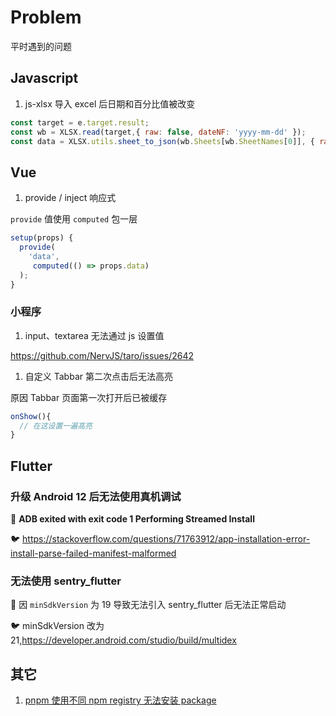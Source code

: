 # Problem

平时遇到的问题

## Javascript

1. js-xlsx 导入 excel 后日期和百分比值被改变

```javascript
const target = e.target.result;
const wb = XLSX.read(target,{ raw: false, dateNF: 'yyyy-mm-dd' });
const data = XLSX.utils.sheet_to_json(wb.Sheets[wb.SheetNames[0]], { raw:false, dateNF:'yyyy-mm-dd' });
```

## Vue

1. provide / inject 响应式

`provide` 值使用 `computed` 包一层

```javascript
setup(props) {
  provide(
    'data',
     computed(() => props.data)
  );
}
```

### 小程序

1. input、textarea 无法通过 js 设置值

<https://github.com/NervJS/taro/issues/2642>

1. 自定义 Tabbar 第二次点击后无法高亮

原因 Tabbar 页面第一次打开后已被缓存
```javascript
onShow(){
  // 在这设置一遍高亮
}
```

## Flutter

### 升级 Android 12 后无法使用真机调试

:bug: **ADB exited with exit code 1 Performing Streamed Install**

:bird: <https://stackoverflow.com/questions/71763912/app-installation-error-install-parse-failed-manifest-malformed>

### 无法使用 sentry_flutter

:bug: 因 `minSdkVersion` 为 19 导致无法引入 sentry_flutter 后无法正常启动

:bird: minSdkVersion 改为 21,<https://developer.android.com/studio/build/multidex>


## 其它

1. [pnpm 使用不同 npm registry 无法安装 package](https://github.com/pnpm/pnpm/issues/3361#issuecomment-821238867)
